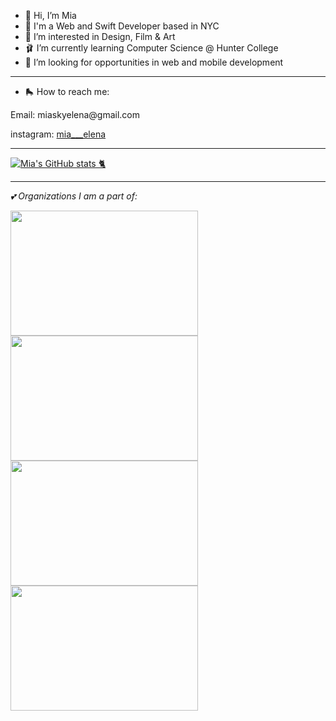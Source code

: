 
- 🎀 Hi, I’m Mia
- 🦩 I'm a Web and Swift Developer based in NYC
- 💮 I’m interested in Design, Film & Art 
- 🩰  I’m currently learning Computer Science @ Hunter College
- 📱 I’m looking for opportunities in web and mobile development 

<hr>

- 🛼 How to reach me: 
<p>Email: miaskyelena@gmail.com</p>
<p>instagram: <a href="https://www.instagram.com/mia___elena/">mia___elena</a></p>

<hr>

[![Mia's GitHub stats 🐈](https://github-readme-stats.vercel.app/api?username=miaskyelena&theme=nightowl&show_icons=true)]([https://github.com/anuraghazra/github-readme-stats](https://github.com/miaskyelena))

<hr>
<p><em>💕 Organizations I am a part of:</em></p>

<img src= "https://www.hyperakt.com/assets/images/girls-who-code-annual-report-2021-2/GWC-Card-Assets-1.png" width="300" 
     height="200">
<img src= "https://blog.codepath.org/wp-content/uploads/2020/06/Screen-Shot-2020-06-01-at-2.53.50-PM-1024x574.png" width="300" 
     height="200">
<img src= "https://pbs.twimg.com/media/FPg8IHhWUAE0Zyz.jpg:large" width="300" 
     height="200">
<img src= "https://scontent-lga3-2.xx.fbcdn.net/v/t1.6435-9/118493741_315363576477518_6133440584676662889_n.png?_nc_cat=107&ccb=1-7&_nc_sid=730e14&_nc_ohc=hAe-F5k7w38AX9Sq5LO&_nc_ht=scontent-lga3-2.xx&oh=00_AfAQ-Bp48kPqOMF83aMdameTH389sK2uXLx9httDjqW09A&oe=63B48BDC" width="300" 
     height="200">
     

<!---
miaskyelena/miaskyelena is a ✨ special ✨ repository because its `README.md` (this file) appears on your GitHub profile.
You can click the Preview link to take a look at your changes.
--->
